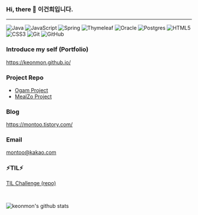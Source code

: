 ### Hi, there 👋 이건희입니다.
---
![Java](https://img.shields.io/badge/java-%23ED8B00.svg?style=for-the-badge&logo=java&logoColor=white)
![JavaScript](https://img.shields.io/badge/javascript-%23323330.svg?style=for-the-badge&logo=javascript&logoColor=%23F7DF1E)
![Spring](https://img.shields.io/badge/spring-%236DB33F.svg?style=for-the-badge&logo=spring&logoColor=white)
![Thymeleaf](https://img.shields.io/badge/Thymeleaf-%23005C0F.svg?style=for-the-badge&logo=Thymeleaf&logoColor=white)
![Oracle](https://img.shields.io/badge/Oracle-F80000?style=for-the-badge&logo=oracle&logoColor=white)
![Postgres](https://img.shields.io/badge/postgres-%23316192.svg?style=for-the-badge&logo=postgresql&logoColor=white)
![HTML5](https://img.shields.io/badge/html5-%23E34F26.svg?style=for-the-badge&logo=html5&logoColor=white)
![CSS3](https://img.shields.io/badge/css3-%231572B6.svg?style=for-the-badge&logo=css3&logoColor=white)
![Git](https://img.shields.io/badge/git-%23F05033.svg?style=for-the-badge&logo=git&logoColor=white)
![GitHub](https://img.shields.io/badge/github-%23121011.svg?style=for-the-badge&logo=github&logoColor=white)


### Introduce my self (Portfolio)
https://keonmon.github.io/

### Project Repo
- [Ogam Project](https://github.com/keonmon/Ogam_Project)
- [MealZo Project](https://github.com/keonmon/MealZo_final)


### Blog
https://montoo.tistory.com/


### Email
montoo@kakao.com


### ⚡TIL⚡
[TIL Challenge (repo)](https://github.com/keonmon/TIL)

<br/>

![keonmon's github stats](https://github-readme-stats.vercel.app/api?username=keonmon&show_icons=true&theme=react)
